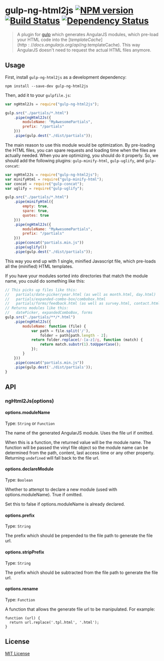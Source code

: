 # gulp-ng-html2js [![NPM version][npm-image]][npm-url] [![Build Status][travis-image]][travis-url] [![Dependency Status][depstat-image]][depstat-url]

> A plugin for [gulp](https://github.com/wearefractal/gulp) which generates AngularJS modules, which pre-load your HTML
code into the [$templateCache](http://docs.angularjs.org/api/ng.$templateCache). This way AngularJS doesn't need to
request the actual HTML files anymore.

## Usage

First, install `gulp-ng-html2js` as a development dependency:

```shell
npm install --save-dev gulp-ng-html2js
```

Then, add it to your `gulpfile.js`:

```javascript
var ngHtml2Js = require("gulp-ng-html2js");

gulp.src("./partials/*.html")
	.pipe(ngHtml2Js({
		moduleName: "MyAwesomePartials",
		prefix: "/partials"
	}))
	.pipe(gulp.dest("./dist/partials"));
```

The main reason to use this module would be optimization. By pre-loading the HTML files, you can spare requests and
loading time when the files are actually needed. When you are optimizing, you should do it properly. So, we should add
the following plugins: `gulp-minify-html`, `gulp-uglify`, and `gulp-concat`:

```javascript
var ngHtml2Js = require("gulp-ng-html2js");
var minifyHtml = require("gulp-minify-html");
var concat = require("gulp-concat");
var uglify = require("gulp-uglify");

gulp.src("./partials/*.html")
	.pipe(minifyHtml({
		empty: true,
		spare: true,
		quotes: true
	}))
	.pipe(ngHtml2Js({
		moduleName: "MyAwesomePartials",
		prefix: "/partials"
	}))
	.pipe(concat("partials.min.js"))
	.pipe(uglify())
	.pipe(gulp.dest("./dist/partials"));
```

This way you end up with 1 single, minified Javascript file, which pre-loads all the (minified) HTML templates.

If you have your modules sorted into directories that match the module name, you could do something like this:

```javascript
// This picks up files like this:
//   partials/date-picker/year.html (as well as month.html, day.html)
//   partials/expanded-combo-box/combobox.html
//   partials/forms/feedback.html (as well as survey.html, contact.html)
// Returns modules like this:
//   datePicker, expandedComboBox, forms
gulp.src("./partials/**/*.html")
    .pipe(ngHtml2Js({
		moduleName: function (file) {
			var path = file.split('/'),
			    folder = path[path.length - 2];
			return folder.replace(/-[a-z]/g, function (match) {
				return match.substr(1).toUpperCase();
			});
		}
	}))
	.pipe(concat("partials.min.js"))
	.pipe(gulp.dest('./dist/partials'));
}
```

## API

### ngHtml2Js(options)

#### options.moduleName
Type: `String` or `Function`

The name of the generated AngularJS module. Uses the file url if omitted.

When this is a function, the returned value will be the module name.  The function will be passed the vinyl file object so the module name can be determined from the path, content, last access time or any other property.  Returning `undefined` will fall back to the file url.

#### options.declareModule
Type: `Boolean`

Whether to attempt to declare a new module (used with options.moduleName).  True if omitted.

Set this to false if options.moduleName is already declared.

#### options.prefix
Type: `String`

The prefix which should be prepended to the file path to generate the file url.

#### options.stripPrefix
Type: `String`

The prefix which should be subtracted from the file path to generate the file url.

#### options.rename
Type: `Function`

A function that allows the generate file url to be manipulated. For example:

```
function (url) {
  return url.replace('.tpl.html', '.html');
}
```

## License

[MIT License](http://en.wikipedia.org/wiki/MIT_License)

[npm-url]: https://npmjs.org/package/gulp-ng-html2js
[npm-image]: https://badge.fury.io/js/gulp-ng-html2js.png

[travis-url]: http://travis-ci.org/marklagendijk/gulp-ng-html2js
[travis-image]: https://secure.travis-ci.org/marklagendijk/gulp-ng-html2js.png?branch=master

[depstat-url]: https://david-dm.org/marklagendijk/gulp-ng-html2js
[depstat-image]: https://david-dm.org/marklagendijk/gulp-ng-html2js.png
